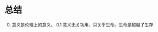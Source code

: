 # 总结

0. 意义是伦理上的意义。
	0.1 意义无关功用，只关乎生命。生命是超越了生存
<!--stackedit_data:
eyJoaXN0b3J5IjpbLTIyNTg2NDksMTQzNDk5MjEyOCwtMTgzMD
E2NTcxOV19
-->